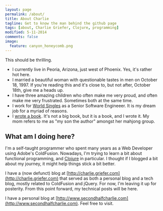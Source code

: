 ```yaml
---
layout: page
permalink: /about/
title: About Charlie
tagline: Get to know the man behind the github page
tags: [about, Charlie Griefer, Clojure, programming]
modified: 5-11-2014
comments: false
image:
  feature: canyon_honeycomb.png
---
```


This should be thrilling.

* I currently live in Peoria, Arizona, just west of Phoenix. Yes, it's rather hot here.
* I married a beautiful woman with questionable tastes in men on October 18, 1997. If you're reading this and it's close to, but not after, October 18th, give me a heads up.
* I have three amazing children who often make me very proud, and often make me very frustrated. Sometimes both at the same time.
* I work for [World Singles](http://www.worldsingles.com) as a Senior Software Engineeer. It is my dream job for a myriad of reasons.
* I <a href="http://www.amazon.com/gp/product/B00C26IZNE/ref=as_li_tl?ie=UTF8&camp=1789&creative=390957&creativeASIN=B00C26IZNE&linkCode=as2&tag=charlgrief-20&linkId=NPXXTJPCOPZ3RCPR">wrote a book</a><img src="http://ir-na.amazon-adsystem.com/e/ir?t=charlgrief-20&l=as2&o=1&a=B00C26IZNE" width="1" height="1" border="0" alt="" style="border:none !important; margin:0px !important;" />. It's not a big book, but it is a book, and I wrote it. My mom refers to me as "my son the author" amongst her mahjong group.  

## What am I doing here?

I'm a self-taught programmer who spent many years as a Web Developer using Adobe's ColdFusion. Nowadays, I'm trying to learn a bit about functional programming, and [Clojure](http://clojure.org) in particular. I thought if I blogged a bit about my journey, it might help things stick a bit better.

I have a (now defunct) blog at [http://charlie.griefer.com](http://charlie.griefer.com) that served as both a personal blog and a tech blog, mostly related to ColdFusion and jQuery. For now, I'm leaving it up for posterity. From this point forward, my technical posts will be here.

I have a personal blog at [http://www.secondhalfcharlie.com](http://www.secondhalfcharlie.com). Feel free to visit.
